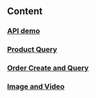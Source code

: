 ## Content
### [API demo](./api_demo.md)
### [Product Query](./product.md)
### [Order Create and Query](./order.md)
### [Image and Video](./image_and_video.md)
